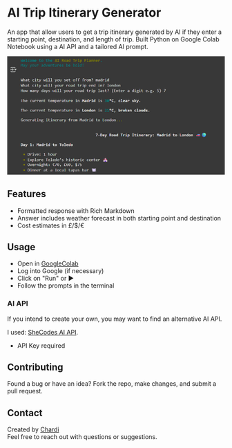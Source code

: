 # AI Trip Itinerary Generator
An app that allow users to get a trip itinerary generated by AI if they enter a starting point, destination, and length of trip. 
Built Python on Google Colab Notebook using a AI API and a tailored AI prompt.

![Ai Trip Itinerary Generator](https://github.com/chardi90/itinerary-generator/blob/main/ai-trip-itinerary-generator.png?raw=true)

## Features  
- Formatted response with Rich Markdown
- Answer includes weather forecast in both starting point and destination
- Cost estimates in £/$/€

## Usage  

- Open in [GoogleColab](https://colab.research.google.com/drive/1DX4zvR07DEXHIkJHuLH9OsrQfbj7qXxs?usp=sharing)
- Log into Google (if necessary)
- Click on "Run" or ▶️
- Follow the prompts in the terminal

### AI API
If you intend to create your own, you may want to find an alternative AI API. 

I used:
[SheCodes AI API](https://www.shecodes.io/learn/apis/ai).
- API Key required

## Contributing  

Found a bug or have an idea? Fork the repo, make changes, and submit a pull request.  

## Contact  

Created by [Chardi](https://www.chardi.co.uk/)  
Feel free to reach out with questions or suggestions.

